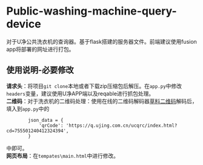 # Public-washing-machine-query-device
对于U净公共洗衣机的查询器。基于flask搭建的服务器文件。前端建议使用fusion app将部署的网址进行打包。

## 使用说明-必要修改
**请求头**：将项目`git clone`本地或者下载zip压缩包后解压。在`app.py`中修改`headers`变量，建议使用U净APP端以及reqable进行抓包处理。<br>
**二维码**：对于洗衣机的二维码处理：使用在线的二维码解码器[草料二维码](https://cli.im/deqr)解码后，填入到`app.py`中的
```
        json_data = {
            'qrCode': 'https://q.ujing.com.cn/ucqrc/index.html?cd=755501240412324394',
        }
```
中即可。<br>
**网页布局**：在`tempates\main.html`中进行修改。

